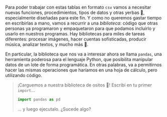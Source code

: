 Para poder trabajar con estas tablas en formato `csv` vamos a necesitar nuevas funciones, procedimientos, tipos de datos y otras yerbas 🧉, especialmente diseñadas para este fin. Y como no queremos gastar tiempo en escribirlas a mano, vamos a recurrir a una _biblioteca_: código que otras personas ya programaron y empaquetaron para que podamos incluirlo y usarlo en nuestros programas. Hay bibliotecas para miles de tareas diferentes: procesar imágenes, hacer cuentas sofisticadas, producir música, analizar textos, y mucho más 🤯.

En particular, la biblioteca que nos va a interesar ahora se llama `pandas`, una herramienta poderosa para el lenguaje Python, que posibilita manipular datos de un lote de forma programática. En otras palabras, va a permitirnos hacer las mismas operaciones que haríamos en una hoja de cálculo, pero utilizando código.

> ¡Carguemos a nuestra biblioteca de ositos 🐼! Escribí en tu primer `import`...
>
> ```python
> import pandas as pd
> ```
> ... y luego ejecutalo. ¿Sucede algo?
